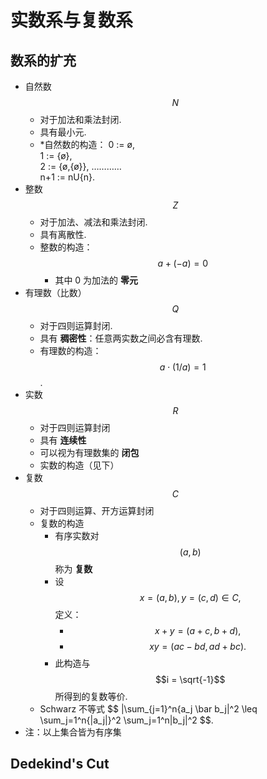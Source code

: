 # 实数系与复数系

## 数系的扩充
- 自然数 $$N$$ 
	- 对于加法和乘法封闭.
	- 具有最小元.
	- *自然数的构造： 
	0 := ø,   
	1 := {ø},   
	2 := {ø,{ø}}, 
	…………   
	n+1 := nU{n}.  
- 整数 $$Z$$
	- 	对于加法、减法和乘法封闭.
	- 	具有离散性.
	- 	整数的构造：$$a + (-a) = 0$$
		- 其中 0 为加法的 **零元**
- 有理数（比数） $$Q$$
	- 对于四则运算封闭.
	- 具有 **稠密性**：任意两实数之间必含有理数.
	- 有理数的构造：$$a \cdot ({1}/{a}) = 1$$.
- 实数 $$R$$
	- 对于四则运算封闭
	- 具有 **连续性**
	- 可以视为有理数集的 **闭包**
	- 实数的构造（见下）
- 复数 $$C$$
	- 对于四则运算、开方运算封闭
	- 复数的构造
		- 有序实数对 $$(a, b)$$ 称为 **复数**
		- 设 $$x = (a, b), y = (c, d) \in C,$$ 定义：
			- $$ x+y = (a+c, b+d),$$
			- $$ xy = (ac-bd, ad+bc).$$
		- 此构造与 $$i = \sqrt{-1}$$ 所得到的复数等价.
	- Schwarz 不等式
$$ |\sum_{j=1}^n{a_j \bar b_j|^2 \leq \sum_j=1^n{|a_j|}^2  \sum_j=1^n|b_j|^2 $$.
- 注：以上集合皆为有序集

## Dedekind's Cut
